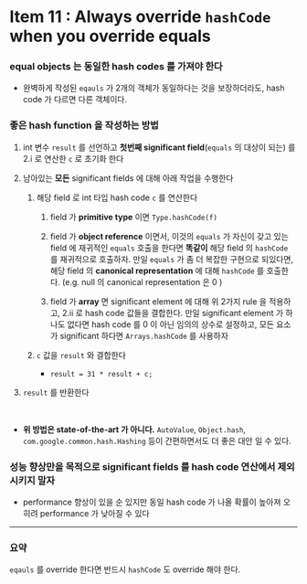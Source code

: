 # Item 11 : Always override `hashCode` when you override equals

### equal objects 는 동일한 hash codes 를 가져야 한다
* 완벽하게 작성된 `eqauls` 가 2개의 객체가 동일하다는 것을 보장하더라도, hash code 가 다르면 다른 객체이다.

### 좋은 hash function 을 작성하는 방법
1. int 변수 `result` 를 선언하고 **첫번째 significant field**(`equals` 의 대상이 되는) 를 2.i 로 연산한 `c` 로 초기화 한다

2. 남아있는 **모든** significant fields 에 대해 아래 작업을 수행한다

    1. 해당 field 로 int 타입 hash code `c` 를 연산한다
        1. field 가 **primitive type** 이면 `Type.hashCode(f)`
        
        2. field 가 **object reference** 이면서, 이것의 `equals` 가 자신이 갖고 있는 field 에 재귀적인 `equals` 호출을 한다면 **똑같이**
        해당 field 의 `hashCode` 를 재귀적으로 호출하자. 만일 `equals` 가 좀 더 복잡한 구현으로 되있다면, 해당 field 의 
        **canonical representation** 에 대해 `hashCode` 를 호출한다. (e.g. null 의 canonical representation 은 0 )
        
        3. field 가 **array** 면 significant element 에 대해 위 2가지 rule 을 적용하고, 2.ii 로 hash code 값들을 결합한다. 
        만일 significant element 가 하나도 없다면 hash code 를 0 이 아닌 임의의 상수로 설정하고, 모든 요소가 significant 하다면 
        `Arrays.hashCode` 를 사용하자
        
    2. `c` 값을 `result` 와 결합한다
        * `result = 31 * result + c;`
        
3. `result` 를 반환한다 

<br/>

* **위 방법은 state-of-the-art 가 아니다.** `AutoValue`, `Object.hash`, `com.google.common.hash.Hashing` 등이 간편하면서도 
더 좋은 대안 일 수 있다.

### 성능 향상만을 목적으로 significant fields 를 hash code 연산에서 제외시키지 말자
* performance 향상이 있을 순 있지만 동일 hash code 가 나올 확률이 높아져 오히려 performance 가 낮아질 수 있다

***

### 요약
`eqauls` 를 override 한다면 반드시 `hashCode` 도 override 해야 한다.
